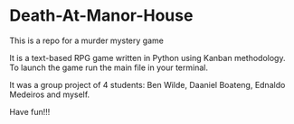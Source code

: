 # Death-At-Manor-House

This is a repo for a murder mystery game

It is a text-based RPG game written in Python using Kanban methodology. 
To launch the game run the main file in your terminal.

It was a group project of 4 students: Ben Wilde, Daaniel Boateng, Ednaldo Medeiros and myself.

Have fun!!!


